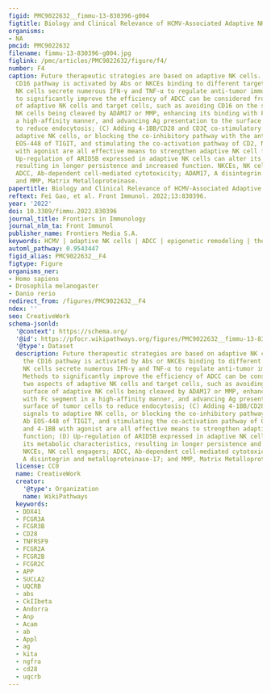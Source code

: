 ```yaml
---
figid: PMC9022632__fimmu-13-830396-g004
figtitle: Biology and Clinical Relevance of HCMV-Associated Adaptive NK Cells
organisms:
- NA
pmcid: PMC9022632
filename: fimmu-13-830396-g004.jpg
figlink: /pmc/articles/PMC9022632/figure/f4/
number: F4
caption: Future therapeutic strategies are based on adaptive NK cells. (A) When the
  CD16 pathway is activated by Abs or NKCEs binding to different targets, adaptive
  NK cells secrete numerous IFN-γ and TNF-α to regulate anti-tumor immunity; (B) Methods
  to significantly improve the efficiency of ADCC can be considered from two aspects
  of adaptive NK cells and target cells, such as avoiding CD16 on the surface of adaptive
  NK cells being cleaved by ADAM17 or MMP, enhancing its binding with Fc segment in
  a high-affinity manner, and advancing Ag presentation to the surface of tumor cells
  to reduce endocytosis; (C) Adding 4-1BB/CD28 and CD3ζ co-stimulatory signals to
  adaptive NK cells, or blocking the co-inhibitory pathway with the antagonistic Ab
  EOS-448 of TIGIT, and stimulating the co-activation pathway of CD2, NKG2C, and 4-1BB
  with agonist are all effective means to strengthen adaptive NK cell function; (D)
  Up-regulation of ARID5B expressed in adaptive NK cells can alter its metabolic characteristics,
  resulting in longer persistence and increased function. NKCEs, NK cell engagers;
  ADCC, Ab-dependent cell-mediated cytotoxicity; ADAM17, A disintegrin and metalloproteinase-17;
  and MMP, Matrix Metalloproteinase.
papertitle: Biology and Clinical Relevance of HCMV-Associated Adaptive NK Cells.
reftext: Fei Gao, et al. Front Immunol. 2022;13:830396.
year: '2022'
doi: 10.3389/fimmu.2022.830396
journal_title: Frontiers in Immunology
journal_nlm_ta: Front Immunol
publisher_name: Frontiers Media S.A.
keywords: HCMV | adaptive NK cells | ADCC | epigenetic remodeling | therapeutic potential
automl_pathway: 0.9543447
figid_alias: PMC9022632__F4
figtype: Figure
organisms_ner:
- Homo sapiens
- Drosophila melanogaster
- Danio rerio
redirect_from: /figures/PMC9022632__F4
ndex: ''
seo: CreativeWork
schema-jsonld:
  '@context': https://schema.org/
  '@id': https://pfocr.wikipathways.org/figures/PMC9022632__fimmu-13-830396-g004.html
  '@type': Dataset
  description: Future therapeutic strategies are based on adaptive NK cells. (A) When
    the CD16 pathway is activated by Abs or NKCEs binding to different targets, adaptive
    NK cells secrete numerous IFN-γ and TNF-α to regulate anti-tumor immunity; (B)
    Methods to significantly improve the efficiency of ADCC can be considered from
    two aspects of adaptive NK cells and target cells, such as avoiding CD16 on the
    surface of adaptive NK cells being cleaved by ADAM17 or MMP, enhancing its binding
    with Fc segment in a high-affinity manner, and advancing Ag presentation to the
    surface of tumor cells to reduce endocytosis; (C) Adding 4-1BB/CD28 and CD3ζ co-stimulatory
    signals to adaptive NK cells, or blocking the co-inhibitory pathway with the antagonistic
    Ab EOS-448 of TIGIT, and stimulating the co-activation pathway of CD2, NKG2C,
    and 4-1BB with agonist are all effective means to strengthen adaptive NK cell
    function; (D) Up-regulation of ARID5B expressed in adaptive NK cells can alter
    its metabolic characteristics, resulting in longer persistence and increased function.
    NKCEs, NK cell engagers; ADCC, Ab-dependent cell-mediated cytotoxicity; ADAM17,
    A disintegrin and metalloproteinase-17; and MMP, Matrix Metalloproteinase.
  license: CC0
  name: CreativeWork
  creator:
    '@type': Organization
    name: WikiPathways
  keywords:
  - DDX41
  - FCGR3A
  - FCGR3B
  - CD28
  - TNFRSF9
  - FCGR2A
  - FCGR2B
  - FCGR2C
  - APP
  - SUCLA2
  - UQCRB
  - abs
  - CkIIbeta
  - Andorra
  - Anp
  - Acam
  - ab
  - Appl
  - ag
  - kita
  - ngfra
  - cd28
  - uqcrb
---
```

